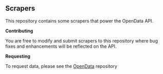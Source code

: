 ## Scrapers

This repository contains some scrapers that power the OpenData API.

**Contributing**

You are free to modify and submit scrapers to this repository where
bug fixes and enhancements will be reflected on the API.

**Requesting**

To request data, please see the [OpenData](https://github.com/uWaterloo/OpenData/issues) repository

